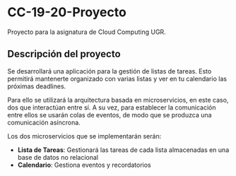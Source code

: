 # CC-19-20-Proyecto
Proyecto para la asignatura de Cloud Computing UGR.

## Descripción del proyecto
Se desarrollará una aplicación para la gestión de listas de tareas. Esto permitirá mantenerte organizado con varias listas y ver en tu calendario las próximas deadlines.

Para ello se utilizará la arquitectura basada en microservicios, en este caso, dos que interactúan entre sí. A su vez, para establecer la comunicación entre ellos se usarán colas de eventos, de modo que se produzca una comunicación asíncrona.

Los dos microservicios que se implementarán serán:
- **Lista de Tareas**: Gestionará las tareas de cada lista almacenadas en una base de datos no relacional
- **Calendario**: Gestiona eventos y recordatorios